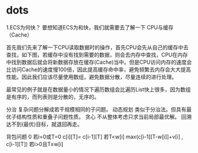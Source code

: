 # dots
1.ECS为何快？
要想知道ECS为和快，我们就需要去了解一下 CPU与缓存（Cache）

首先我们先来了解一下CPU读取数据时的操作，首先CPU会先从自己的缓存中去查找，如下图，若缓存中没有找到需要的数据，则会去内存中查找，CPU在内存中找到数据后就会将新数据存放在缓存(Cache)当中。但是CPU访问内存的速度会比访问Cache的速度慢100倍，因此提高缓存命中率，避免频繁去内存会大大提高性能。因此我们应该尽量使用数组，避免数据分散，尽量连续的进行处理。

最常见的例子就是在数据量小的情况下遍历数组会比遍历List快上很多，因为数组是有序的，而列表则是分散的，无序的。



分治		复杂问题分解成若干规模相同的子问题。
动态规划	类似于分治法。但具有最优子结构性质和重叠子问题性质。
贪心		不从整体考虑只求当前局部最优解。
回溯		达不到(最优)目标，就退回再走。




背包问题
				0											若i=0或T=0
c[i][T]=		c[i-1][T]									若T<w[i]
				max(c[i-1][T-w[i]]+v[i] , c[i-1][T])		若i>0且T≥w[i]







